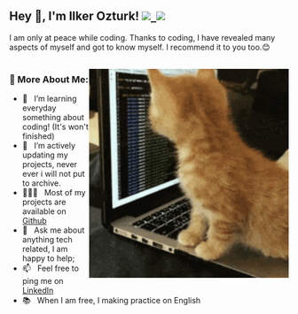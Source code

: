 ## Hey 👋, I'm Ilker Ozturk! <a href="https://instagram.com/qorncat"><img width="22" src="https://upload.wikimedia.org/wikipedia/commons/thumb/9/95/Instagram_logo_2022.svg/2048px-Instagram_logo_2022.svg.png"></img></a><a href="https://linkedin.com/qorncat">&nbsp;&nbsp;<img width="22" src="https://upload.wikimedia.org/wikipedia/commons/thumb/8/81/LinkedIn_icon.svg/2048px-LinkedIn_icon.svg.png"></img></a>


I am only at peace while coding. Thanks to coding, I have revealed many aspects of myself and got to know myself. I recommend it to you too.😊
<br/>
<br/>

<img align="right" alt="GIF" src="./200w.gif" width="360px"/>
  
### 🧐 More About Me:

- 🔭 &nbsp; I’m learning everyday something about coding! (It's won't finished)
- 🤝 &nbsp; I’m actively updating my projects, never ever i will not put to archive.
- 👨🏻‍💻 &nbsp; Most of my projects are available on [Github](https://github.com/qorncat?tab=repositories)
- 💬 &nbsp; Ask me about anything tech related, I am happy to help;
- 📫 &nbsp; Feel free to ping me on [LinkedIn](https://www.linkedin.com/in/qorncat/)
- 📚 &nbsp; When I am free, I making practice on English

<br>

<!-- <h3> 🌐 Languages: </h3>
<a href="https://github.com/qorncat?tab=repositories&q=&type=&language=python&sort=" target="_blank"><img align="left" alt="Python" height ="42px" src="./language_and_tools/square/python/python.svg"></a>
<a href="#" target="_blank"><img align="left" alt="Node.js" height ="42px" src="./language_and_tools/square/node/node.svg"></a>
<a href="https://github.com/qorncat?tab=repositories&q=&type=&language=javascript&sort=" target="_blank"><img align="left" alt="JavaScript" height ="42px" src="./language_and_tools/square/javascript/javascript.svg"></a>
<a href="https://github.com/qorncat?tab=repositories&q=&type=&language=typescript&sort=" target="_blank"><img align="left" alt="TypeScript" height ="42px" src="./language_and_tools/square/typescript/typescript.svg"></a>
<img src="https://user-images.githubusercontent.com/73097560/115834477-dbab4500-a447-11eb-908a-139a6edaec5c.gif">   -->
